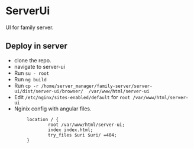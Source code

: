 # ServerUi
UI for family server.

## Deploy in server
* clone the repo.
* navigate to server-ui
* Run `su - root`
* Run `ng build`
* Run `cp -r /home/server_manager/family-server/server-ui/dist/server-ui/browser/  /var/www/html/server-ui`
* Edit `/etc/nginx/sites-enabled/default` for `root /var/www/html/server-ui`
* Nginix config with angular files.
```
        location / {
                root /var/www/html/server-ui;
                index index.html;
                try_files $uri $uri/ =404;
        }
```

